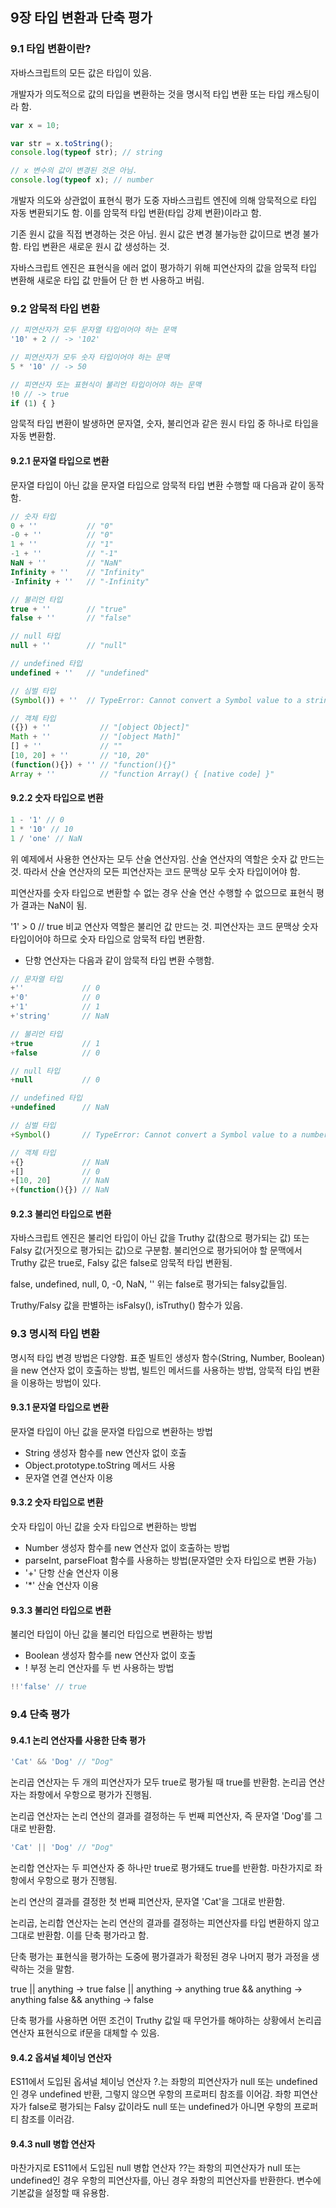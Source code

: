 ## 9장 타입 변환과 단축 평가
### 9.1 타입 변환이란?
자바스크립트의 모든 값은 타입이 있음.

개발자가 의도적으로 값의 타입을 변환하는 것을 명시적 타입 변환 또는 타입 캐스팅이라 함.

```javascript
var x = 10;

var str = x.toString();
console.log(typeof str); // string

// x 변수의 값이 변경된 것은 아님.
console.log(typeof x); // number
```

개발자 의도와 상관없이 표현식 평가 도중 자바스크립트 엔진에 의해 암묵적으로 타입 자동 변환되기도 함.
이를 암묵적 타입 변환(타입 강제 변환)이라고 함.

기존 원시 값을 직접 변경하는 것은 아님. 원시 값은 변경 불가능한 값이므로 변경 불가함.
타입 변환은 새로운 원시 값 생성하는 것.

자바스크립트 엔진은 표현식을 에러 없이 평가하기 위해 피연산자의 값을 암묵적 타입 변환해 새로운 타입 값 만들어 단 한 번 사용하고 버림.

### 9.2 암묵적 타입 변환
```javascript
// 피연산자가 모두 문자열 타입이어야 하는 문맥
'10' + 2 // -> '102'

// 피연산자가 모두 숫자 타입이어야 하는 문맥
5 * '10' // -> 50

// 피연산자 또는 표현식이 불리언 타입이어야 하는 문맥
!0 // -> true
if (1) { }
```
암묵적 타입 변환이 발생하면 문자열, 숫자, 불리언과 같은 원시 타입 중 하나로 타입을 자동 변환함.

#### 9.2.1 문자열 타입으로 변환
문자열 타입이 아닌 값을 문자열 타입으로 암묵적 타입 변환 수행할 때 다음과 같이 동작함.

```javascript
// 숫자 타입
0 + ''           // "0"
-0 + ''          // "0"
1 + ''           // "1"
-1 + '' 		 // "-1"
NaN + ''		 // "NaN"
Infinity + ''	 // "Infinity"
-Infinity + ''	 // "-Infinity"

// 불리언 타입
true + ''		 // "true"
false + ''		 // "false"

// null 타입
null + ''		 // "null"

// undefined 타입
undefined + ''	 // "undefined"

// 심벌 타입
(Symbol()) + ''	 // TypeError: Cannot convert a Symbol value to a string

// 객체 타입
({}) + ''		 	// "[object Object]"
Math + ''		 	// "[object Math]"
[] + ''			 	// ""
[10, 20] + ''	 	// "10, 20"
(function(){}) + '' // "function(){}"
Array + ''			// "function Array() { [native code] }"
```

#### 9.2.2 숫자 타입으로 변환
```javascript
1 - '1' // 0
1 * '10' // 10
1 / 'one' // NaN
```
위 예제에서 사용한 연산자는 모두 산술 연산자임.
산술 연산자의 역할은 숫자 값 만드는 것.
따라서 산술 연산자의 모든 피연산자는 코드 문맥상 모두 숫자 타입이어야 함.

피연산자를 숫자 타입으로 변환할 수 없는 경우 산술 연산 수행할 수 없으므로 표현식 평가 결과는 NaN이 됨.

'1' > 0 // true
비교 연산자 역할은 불리언 값 만드는 것.
피연산자는 코드 문맥상 숫자 타입이어야 하므로 숫자 타입으로 암묵적 타입 변환함.

+ 단항 연산자는 다음과 같이 암묵적 타입 변환 수행함.

```javascript
// 문자열 타입
+''				// 0
+'0'			// 0
+'1'			// 1
+'string'		// NaN

// 불리언 타입
+true			// 1
+false			// 0

// null 타입
+null			// 0

// undefined 타입
+undefined		// NaN

// 심벌 타입
+Symbol()		// TypeError: Cannot convert a Symbol value to a number

// 객체 타입
+{}				// NaN
+[]				// 0
+[10, 20]		// NaN
+(function(){})	// NaN
```

#### 9.2.3 불리언 타입으로 변환
자바스크립트 엔진은 불리언 타입이 아닌 값을 Truthy 값(참으로 평가되는 값) 또는 Falsy 값(거짓으로 평가되는 값)으로 구분함.
불리언으로 평가되어야 할 문맥에서 Truthy 값은 true로, Falsy 값은 false로 암묵적 타입 변환됨.

false, undefined, null, 0, -0, NaN, ''
위는 false로 평가되는 falsy값들임.

Truthy/Falsy 값을 판별하는 isFalsy(), isTruthy() 함수가 있음.

### 9.3 명시적 타입 변환
명시적 타입 변경 방법은 다양함.
표준 빌트인 생성자 함수(String, Number, Boolean)을 new 연산자 없이 호출하는 방법,
빌트인 메서드를 사용하는 방법,
암묵적 타입 변환을 이용하는 방법이 있다.

#### 9.3.1 문자열 타입으로 변환
문자열 타입이 아닌 값을 문자열 타입으로 변환하는 방법
- String 생성자 함수를 new 연산자 없이 호출
- Object.prototype.toString 메서드 사용
- 문자열 연결 연산자 이용

#### 9.3.2 숫자 타입으로 변환
숫자 타입이 아닌 값을 숫자 타입으로 변환하는 방법
- Number 생성자 함수를 new 연산자 없이 호출하는 방법
- parseInt, parseFloat 함수를 사용하는 방법(문자열만 숫자 타입으로 변환 가능)
- '+' 단항 산술 연산자 이용
- '*' 산술 연산자 이용

#### 9.3.3 불리언 타입으로 변환
불리언 타입이 아닌 값을 불리언 타입으로 변환하는 방법
- Boolean 생성자 함수를 new 연산자 없이 호출
- ! 부정 논리 연산자를 두 번 사용하는 방법

```javascript
!!'false' // true
```

### 9.4 단축 평가

#### 9.4.1 논리 연산자를 사용한 단축 평가

```javascript
'Cat' && 'Dog' // "Dog"
```

논리곱 연산자는 두 개의 피연산자가 모두 true로 평가될 때 true를 반환함.
논리곱 연산자는 좌항에서 우항으로 평가가 진행됨.

논리곱 연산자는 논리 연산의 결과를 결정하는 두 번째 피연산자, 즉 문자열 'Dog'를 그대로 반환함.

```javascript
'Cat' || 'Dog' // "Dog"
```

논리합 연산자는 두 피연산자 중 하나만 true로 평가돼도 true를 반환함.
마찬가지로 좌항에서 우항으로 평가 진행됨.

논리 연산의 결과를 결정한 첫 번째 피연산자, 문자열 'Cat'을 그대로 반환함.

논리곱, 논리합 연산자는 논리 연산의 결과를 결정하는 피연산자를 타입 변환하지 않고 그대로 반환함. 이를 단축 평가라고 함.

단축 평가는 표현식을 평가하는 도중에 평가결과가 확정된 경우 나머지 평가 과정을 생략하는 것을 말함.


true || anything -> true
false || anything -> anything
true && anything -> anything
false && anything -> false

단축 평가를 사용하면 어떤 조건이 Truthy 값일 때 무언가를 해야하는 상황에서 
논리곱 연산자 표현식으로 if문을 대체할 수 있음.

#### 9.4.2 옵셔널 체이닝 연산자
ES11에서 도입된 옵셔널 체이닝 연산자 ?.는 좌항의 피연산자가 null 또는 undefined인 경우 undefined 반환, 그렇지 않으면 우항의 프로퍼티 참조를 이어감.
좌항 피연산자가 false로 평가되는 Falsy 값이라도 null 또는 undefined가 아니면 우항의 프로퍼티 참조를 이러감.

#### 9.4.3 null 병합 연산자
마찬가지로 ES11에서 도입된 null 병합 연산자 ??는 좌항의 피연산자가 null 또는 undefined인 경우 우항의 피연산자를, 아닌 경우 좌항의 피연산자를 반환한다.
변수에 기본값을 설정할 때 유용함.
